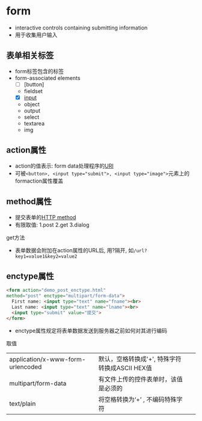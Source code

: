 # form

- interactive controls containing submitting information
- 用于收集用户输入

## 表单相关标签

- form标签包含的标签
- form-associated elements
  - [ ] [button]
  - fieldset
  - [x] [input](HTML_Element_Input.md)
  - object
  - output
  - select
  - textarea
  - img

## action属性

- action的值表示: form data处理程序的[URI]()
- 可被`<button>, <input type="submit">, <input type="image">`元素上的formaction属性覆盖

## method属性

- 提交表单的[HTTP method](Http_Request_Message.md)
- 有限取值: 1.post 2.get 3.dialog

get方法

- 表单数据会附加在action属性的URL后, 用?隔开, 如`/url?key1=value1&key2=value2`

## enctype属性

```html
<form action="demo_post_enctype.html"
method="post" enctype="multipart/form-data">
  First name: <input type="text" name="fname"><br>
  Last name: <input type="text" name="lname"><br>
  <input type="submit" value="提交">
</form>
```

- enctype属性规定将表单数据发送到服务器之前如何对其进行编码

取值

<table>
  <tr>
    <td>application/x-www-form-urlencoded</td>
    <td>默认，空格转换成'+', 特殊字符转换成ASCII HEX值</td>
  </tr>
  <tr>
    <td>multipart/form-data</td>
    <td>有文件上传的控件表单时，该值是必须的<td>
  </tr>
  <tr>
    <td>text/plain</td>
    <td>将空格转换为‘+’ , 不编码特殊字符<td>
  </tr>
</table>
